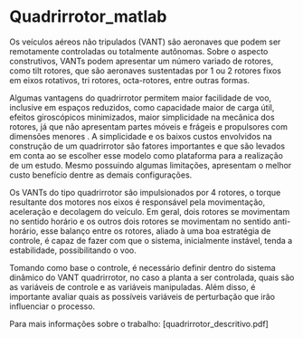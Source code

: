 # Quadrirrotor_matlab
Os veículos aéreos não tripulados (VANT) são aeronaves que podem ser remotamente controladas ou totalmente autônomas. Sobre o aspecto construtivos, VANTs podem apresentar um número variado de rotores, como tilt rotores, que são aeronaves sustentadas por 1 ou 2 rotores fixos em eixos rotativos, tri rotores, octa-rotores, entre outras formas.

Algumas vantagens do quadrirrotor permitem maior facilidade de voo, inclusive em espaços reduzidos, como capacidade maior de carga útil, efeitos giroscópicos minimizados, maior simplicidade na mecânica dos rotores, já que não apresentam partes móveis e frágeis e propulsores com dimensões menores . A simplicidade e os baixos custos envolvidos na construção de um quadrirrotor são fatores importantes e que são levados em conta ao se escolher esse modelo como plataforma para a realização de um estudo. Mesmo possuindo algumas limitações, apresentam o melhor custo benefício dentre as demais configurações.

Os VANTs do tipo quadrirrotor são impulsionados por 4 rotores, o torque resultante dos motores nos eixos é responsável pela movimentação, aceleração e decolagem do veículo. Em geral, dois rotores se movimentam no sentido horário e os outros dois rotores se movimentam no sentido anti-horário, esse balanço entre os  rotores, aliado à uma boa estratégia de controle, é capaz de fazer com que o sistema, inicialmente instável, tenda a estabilidade, possibilitando o voo. 

Tomando como base o controle, é necessário definir dentro do sistema dinâmico do VANT quadrirrotor, no caso a planta a ser controlada, quais são as variáveis de controle e as variáveis manipuladas. Além disso, é importante avaliar quais as possíveis variáveis de perturbação que irão influenciar o processo. 

Para mais informações sobre o trabalho: [quadrirrotor_descritivo.pdf]
